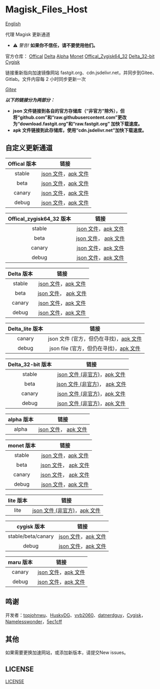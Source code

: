 # Magisk_Files_Host

[English](https://github.com/magojohnji/magisk-file-host/blob/master/README.md)

代理 Magisk 更新通道

- ⚠ *警告!* **如果你不信任，请不要使用他们。**

官方仓库：
[Offical](https://github.com/topjohnwu/magisk-files)
[Delta](https://github.com/HuskyDG/magisk-files)
[Alpha](https://github.com/vvb2060/magisk_files)
[Monet](https://github.com/datnerdguy/magisk-monet-files)
[Offical_Zygisk64_32](https://github.com/Namelesswonder/magisk-files)
[Delta_32-bit](https://github.com/Namelesswonder/magisk-files)
[Cygisk](https://github.com/Cygisk/Cygisk-Files)

链接重新指向加速镜像网站 fastgit.org、cdn.jsdelivr.net，并同步到Gitee、Gitlab。文件内容每 2 小时同步更新一次

*[Gitee](https://gitee.com/magojohnji/magisk-files-host)*

***以下的链接分为两部分：***

- **json 文件链接到各自的官方存储库（“非官方”除外），但将“github.com”和“raw.githubusercontent.com”更改为“download.fastgit.org”和“raw.fastgit.org” 加快下载速度。**
- **apk 文件链接到此存储库，使用“cdn.jsdelivr.net”加快下载速度。**

## 自定义更新通道

|  Offical 版本 |                                  链接                                   |
| :----: | :---------------------------------------------------------------------: |
| stable | [json 文件](https://cdn.jsdelivr.net/gh/magojohnji/magisk-file-host@master/offical/stable.json)，[apk 文件](https://cdn.jsdelivr.net/gh/magojohnji/magisk-file-host@master/offical/apk/stable.apk) |
|  beta  |  [json 文件](https://cdn.jsdelivr.net/gh/magojohnji/magisk-file-host@master/offical/beta.json)，[apk 文件](https://cdn.jsdelivr.net/gh/magojohnji/magisk-file-host@master/offical/apk/beta.apk) | |
| canary | [json 文件](https://cdn.jsdelivr.net/gh/magojohnji/magisk-file-host@master/offical/canary.json)，[apk 文件](https://cdn.jsdelivr.net/gh/magojohnji/magisk-file-host@master/offical/apk/canary.apk) | |
| debug | [json 文件](https://cdn.jsdelivr.net/gh/magojohnji/magisk-file-host@master/offical/debug.json)，[apk 文件](https://cdn.jsdelivr.net/gh/magojohnji/magisk-file-host@master/offical/apk/debug.apk) | |

|  Offical_zygisk64_32 版本 |                                  链接                                   |
| :----: | :---------------------------------------------------------------------: |
| stable | [json 文件](https://cdn.jsdelivr.net/gh/magojohnji/magisk-file-host@master/offical_zygote64_32/stable.json)，[apk 文件](https://cdn.jsdelivr.net/gh/magojohnji/magisk-file-host@master/offical_zygote64_32/apk/stable.apk) | |
|  beta  |  [json 文件](https://cdn.jsdelivr.net/gh/magojohnji/magisk-file-host@master/offical_zygote64_32/beta.json)， [apk 文件](https://cdn.jsdelivr.net/gh/magojohnji/magisk-file-host@master/offical_zygote64_32/apk/beta.apk) | |
| canary | [json 文件](https://cdn.jsdelivr.net/gh/magojohnji/magisk-file-host@master/offical_zygote64_32/canary.json)，[apk 文件](https://cdn.jsdelivr.net/gh/magojohnji/magisk-file-host@master/offical_zygote64_32/apk/canary.apk) | |
| debug | [json 文件](https://cdn.jsdelivr.net/gh/magojohnji/magisk-file-host@master/offical_zygote64_32/debug.json)，[apk 文件](https://cdn.jsdelivr.net/gh/magojohnji/magisk-file-host@master/offical_zygote64_32/apk/debug.apk) | |

|  Delta 版本 |                                  链接                                   |
| :----: | :---------------------------------------------------------------------: |
| stable | [json 文件](https://cdn.jsdelivr.net/gh/magojohnji/magisk-file-host@master/delta/stable.json)，[apk 文件](https://cdn.jsdelivr.net/gh/magojohnji/magisk-file-host@master/delta/apk/stable.apk) | |
|  beta  |  [json 文件](https://cdn.jsdelivr.net/gh/magojohnji/magisk-file-host@master/delta/beta.json)， [apk 文件](https://cdn.jsdelivr.net/gh/magojohnji/magisk-file-host@master/delta/apk/beta.apk) | |
| canary | [json 文件](https://cdn.jsdelivr.net/gh/magojohnji/magisk-file-host@master/delta/canary.json)，[apk 文件](https://cdn.jsdelivr.net/gh/magojohnji/magisk-file-host@master/delta/apk/canary.apk) | |
| debug | [json 文件](https://cdn.jsdelivr.net/gh/magojohnji/magisk-file-host@master/delta/debug.json)，[apk 文件](https://cdn.jsdelivr.net/gh/magojohnji/magisk-file-host@master/delta/apk/debug.apk) | |

|  Delta_lite 版本 |                                  链接                                   |
| :----: | :---------------------------------------------------------------------: |
| canary | json 文件 (官方，但仍在寻找)，[apk 文件](https://cdn.jsdelivr.net/gh/magojohnji/magisk-file-host@master/delta_lite/apk/canary.apk) | |
| debug | json file (官方，但仍在寻找)，[apk 文件](https://cdn.jsdelivr.net/gh/magojohnji/magisk-file-host@master/delta_lite/apk/debug.apk) | |

|  Delta_32-bit 版本 |                                  链接                                   |
| :----: | :---------------------------------------------------------------------: |
| stable | [json 文件 (非官方)](https://cdn.jsdelivr.net/gh/magojohnji/magisk-file-host@master/delta_32-bit/stable.json)，[apk 文件](https://cdn.jsdelivr.net/gh/magojohnji/magisk-file-host@master/delta_32-bit/apk/magisk-delta-32bit-release.apk) | |
|  beta  |  [json 文件 (非官方)](https://cdn.jsdelivr.net/gh/magojohnji/magisk-file-host@master/delta_32-bit/beta.json)， [apk 文件](https://cdn.jsdelivr.net/gh/magojohnji/magisk-file-host@master/delta_32-bit/apk/magisk-delta-32bit-release.apk) | |
| canary | [json 文件 (非官方)](https://cdn.jsdelivr.net/gh/magojohnji/magisk-file-host@master/delta_32-bit/canary.json)，[apk 文件](https://cdn.jsdelivr.net/gh/magojohnji/magisk-file-host@master/delta_32-bit/apk/magisk-delta-32bit-release.apk) | |
| debug | [json 文件 (非官方)](https://cdn.jsdelivr.net/gh/magojohnji/magisk-file-host@master/delta_32-bit/debug.json)，[apk 文件](https://cdn.jsdelivr.net/gh/magojohnji/magisk-file-host@master/delta_32-bit/apk/magisk-delta-32bit-debug.apk) | |

|  alpha 版本 |                                  链接                                   |
| :----: | :---------------------------------------------------------------------: |
| alpha | [json 文件](https://cdn.jsdelivr.net/gh/magojohnji/magisk-file-host@master/alpha/alpha.json)， [apk 文件](https://cdn.jsdelivr.net/gh/magojohnji/magisk-file-host@master/alpha/apk/alpha.apk) ||

|  monet 版本 |                                  链接                                   |
| :----: | :---------------------------------------------------------------------: |
| stable | [json 文件](https://cdn.jsdelivr.net/gh/magojohnji/magisk-file-host@master/monet/stable.json)，[apk 文件](https://cdn.jsdelivr.net/gh/magojohnji/magisk-file-host@master/monet/apk/stable.apk) | |
|  beta  |  [json 文件](https://cdn.jsdelivr.net/gh/magojohnji/magisk-file-host@master/monet/beta.json)， [apk 文件](https://cdn.jsdelivr.net/gh/magojohnji/magisk-file-host@master/monet/apk/beta.apk) | |
| canary | [json 文件](https://cdn.jsdelivr.net/gh/magojohnji/magisk-file-host@master/monet/canary.json)， [apk 文件](https://cdn.jsdelivr.net/gh/magojohnji/magisk-file-host@master/monet/apk/canary.apk) ||
| debug | [json 文件](https://cdn.jsdelivr.net/gh/magojohnji/magisk-file-host@master/monet/debug.json)，[apk 文件](https://cdn.jsdelivr.net/gh/magojohnji/magisk-file-host@master/monet/apk/debug.apk) | |

| lite 版本 |                                  链接                                   |
| :----: | :---------------------------------------------------------------------: |
| lite | [json 文件 (非官方)](https://cdn.jsdelivr.net/gh/magojohnji/magisk-file-host@master/lite/lite.json)，[apk 文件](https://cdn.jsdelivr.net/gh/magojohnji/magisk-file-host@master/lite/apk/lite.apk) |

| cygisk 版本 |                                  链接                                   |
| :----: | :---------------------------------------------------------------------: |
| stable/beta/canary | [json 文件](https://cdn.jsdelivr.net/gh/magojohnji/magisk-file-host@master/cygisk/canary.json)，[apk 文件](https://cdn.jsdelivr.net/gh/magojohnji/magisk-file-host@master/cygisk/apk/canary.apk) |
| debug | [json 文件](https://cdn.jsdelivr.net/gh/magojohnji/magisk-file-host@master/cygisk/debug.json)，[apk 文件](https://cdn.jsdelivr.net/gh/magojohnji/magisk-file-host@master/cygisk/apk/debug.apk) |

| maru 版本 |                                  链接                                   |
| :----: | :---------------------------------------------------------------------: |
| canary | [json 文件](https://cdn.jsdelivr.net/gh/magojohnji/magisk-file-host@master/maru/canary.json)，[apk 文件](https://cdn.jsdelivr.net/gh/magojohnji/magisk-file-host@master/maru/apk/canary.apk) |
| debug | [json 文件](https://cdn.jsdelivr.net/gh/magojohnji/magisk-file-host@master/maru/debug.json)，[apk 文件](https://cdn.jsdelivr.net/gh/magojohnji/magisk-file-host@master/maru/apk/debug.apk) |

## 鸣谢

开发者：[topjohnwu](https://github.com/topjohnwu)、[HuskyDG](https://github.com/HuskyDG)、[vvb2060](https://github.com/vvb2060)、[datnerdguy](https://github.com/datnerdguy)，[Cygisk](https://github.com/Cygisk)，[Namelesswonder](https://github.com/Namelesswonder)，[5ec1cff](https://github.com/5ec1cff)

## 其他

如果需要更换加速网站，或添加新版本，请提交New issues。

## LICENSE

[LICENSE](https://raw.githubusercontent.com/magojohnji/magisk-file-host/master/LICENSE)
